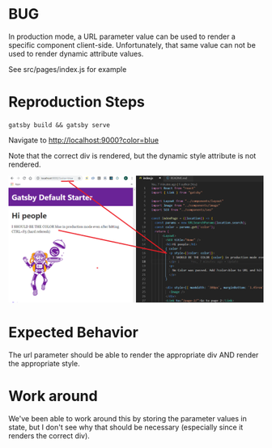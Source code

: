# BUG

In production mode, a URL parameter value can be used to render a specific component client-side. Unfortunately, that same value can not be used to render dynamic attribute values.

See src/pages/index.js for example

# Reproduction Steps

`gatsby build && gatsby serve`

Navigate to [http://localhost:9000?color=blue](http://localhost:9000?color=blue)

Note that the correct div is rendered, but the dynamic style attribute is not rendered.

![Bug](src/images/bug.png)

# Expected Behavior

The url parameter should be able to render the appropriate div AND render the appropriate style.

# Work around

We've been able to work around this by storing the parameter values in state, but I don't see why that should be necessary (especially since it renders the correct div).